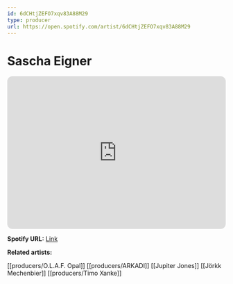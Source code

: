 ```yaml
---
id: 6dCHtjZEFO7xqv83A88M29
type: producer
url: https://open.spotify.com/artist/6dCHtjZEFO7xqv83A88M29
---
```

# Sascha Eigner

<iframe style="border-radius:12px" src="https://open.spotify.com/embed/artist/6dCHtjZEFO7xqv83A88M29" width="100%" height="352" frameBorder="0" allowfullscreen="" allow="autoplay; clipboard-write; encrypted-media; fullscreen; picture-in-picture" loading="lazy"></iframe>

**Spotify URL:** [Link](https://open.spotify.com/artist/6dCHtjZEFO7xqv83A88M29)

**Related artists:**

[[producers/O.L.A.F. Opal]]
[[producers/ARKADI]]
[[Jupiter Jones]]
[[Jörkk Mechenbier]]
[[producers/Timo Xanke]]
